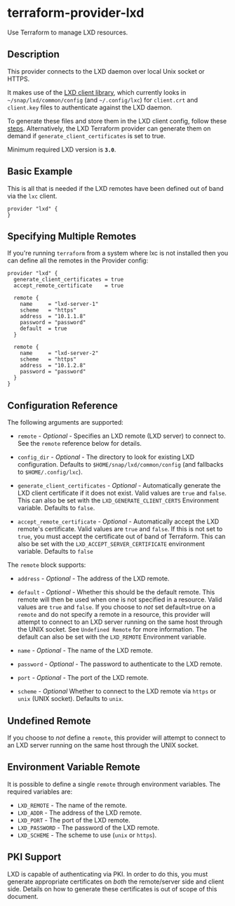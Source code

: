 # terraform-provider-lxd

Use Terraform to manage LXD resources.

## Description

This provider connects to the LXD daemon over local Unix socket or HTTPS.

It makes use of the [LXD client library](https://github.com/lxc/incus), which
currently looks in `~/snap/lxd/common/config` (and `~/.config/lxc`) for `client.crt`
and `client.key` files to authenticate against the LXD daemon.

To generate these files and store them in the LXD client config, follow these
[steps](https://documentation.ubuntu.com/lxd/en/latest/howto/server_expose/#server-authenticate).
Alternatively, the LXD Terraform provider can generate them on demand if
`generate_client_certificates` is set to true.

Minimum required LXD version is **`3.0`**.

## Basic Example

This is all that is needed if the LXD remotes have been defined out of band via
the `lxc` client.

```hcl
provider "lxd" {
}
```

## Specifying Multiple Remotes

If you're running `terraform` from a system where lxc is not installed then you
can define all the remotes in the Provider config:

```hcl
provider "lxd" {
  generate_client_certificates = true
  accept_remote_certificate    = true

  remote {
    name     = "lxd-server-1"
    scheme   = "https"
    address  = "10.1.1.8"
    password = "password"
    default  = true
  }

  remote {
    name     = "lxd-server-2"
    scheme   = "https"
    address  = "10.1.2.8"
    password = "password"
  }
}
```

## Configuration Reference

The following arguments are supported:

* `remote` - *Optional* - Specifies an LXD remote (LXD server) to connect
	to. See the `remote` reference below for details.

* `config_dir` - *Optional* - The directory to look for existing LXD
	configuration. Defaults to `$HOME/snap/lxd/common/config` (and fallbacks to `$HOME/.config/lxc`).

* `generate_client_certificates` - *Optional* - Automatically generate the LXD
	client certificate if it does not exist. Valid values are `true` and `false`.
	This can also be set with the `LXD_GENERATE_CLIENT_CERTS` Environment
	variable. Defaults to `false`.

* `accept_remote_certificate` - *Optional* - Automatically accept the LXD
	remote's certificate. Valid values are `true` and `false`. If this is not set
	to `true`, you must accept the certificate out of band of Terraform. This can
	also be set with the `LXD_ACCEPT_SERVER_CERTIFICATE` environment variable.
  Defaults to `false`

The `remote` block supports:

* `address` - *Optional* - The address of the LXD remote.

* `default` - *Optional* - Whether this should be the default remote.
	This remote will then be used when one is not specified in a resource.
	Valid values are `true` and `false`.
	If you choose to _not_ set default=true on a `remote` and do not specify
	a remote in a resource, this provider will attempt to connect to an LXD
	server running on the same host through the UNIX socket. See `Undefined Remote`
	for more information.
	The default can also be set with the `LXD_REMOTE` Environment variable.

* `name` - *Optional* - The name of the LXD remote.

* `password` - *Optional* - The password to authenticate to the LXD remote.

* `port` - *Optional* - The port of the LXD remote.

* `scheme` - *Optional* Whether to connect to the LXD remote via `https` or
	`unix` (UNIX socket). Defaults to `unix`.

## Undefined Remote

If you choose to _not_ define a `remote`, this provider will attempt
to connect to an LXD server running on the same host through the UNIX
socket.

## Environment Variable Remote

It is possible to define a single `remote` through environment variables.
The required variables are:

* `LXD_REMOTE` - The name of the remote.
* `LXD_ADDR` - The address of the LXD remote.
* `LXD_PORT` - The port of the LXD remote.
* `LXD_PASSWORD` - The password of the LXD remote.
* `LXD_SCHEME` - The scheme to use (`unix` or `https`).

## PKI Support

LXD is capable of authenticating via PKI. In order to do this, you must
generate appropriate certificates on _both_ the remote/server side and client
side. Details on how to generate these certificates is out of scope of this
document.
